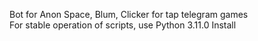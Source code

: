 Bot for Anon Space, Blum, Clicker for tap telegram games<br/>
For stable operation of scripts, use Python 3.11.0
Install 
